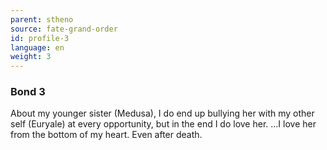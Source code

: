 ```yaml
---
parent: stheno
source: fate-grand-order
id: profile-3
language: en
weight: 3
---
```


### Bond 3

About my younger sister (Medusa), I do end up bullying her with my other self (Euryale) at every opportunity, but in the end I do love her.
…I love her from the bottom of my heart. Even after death.
